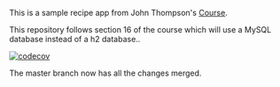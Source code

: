 This is a sample recipe app from John Thompson's [Course](https://www.udemy.com/spring-framework-5-beginner-to-guru/).


This repository follows section 16 of the course which will use a MySQL database instead of a h2 database.. 


[![codecov](https://codecov.io/gh/ttran9/sfg-mysql-recipe-app/branch/master/graph/badge.svg)](https://codecov.io/gh/ttran9/sfg-mysql-recipe-app)


The master branch now has all the changes merged.